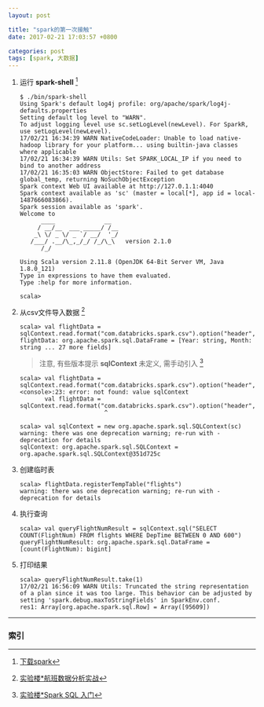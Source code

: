 ```yaml
---
layout: post

title: "spark的第一次接触"
date: 2017-02-21 17:03:57 +0800

categories: post
tags: [spark, 大数据]
---
```


1. 运行 **spark-shell** [^1]

    ```shell
    $ ./bin/spark-shell
    Using Spark's default log4j profile: org/apache/spark/log4j-defaults.properties
    Setting default log level to "WARN".
    To adjust logging level use sc.setLogLevel(newLevel). For SparkR, use setLogLevel(newLevel).
    17/02/21 16:34:39 WARN NativeCodeLoader: Unable to load native-hadoop library for your platform... using builtin-java classes where applicable
    17/02/21 16:34:39 WARN Utils: Set SPARK_LOCAL_IP if you need to bind to another address
    17/02/21 16:35:03 WARN ObjectStore: Failed to get database global_temp, returning NoSuchObjectException
    Spark context Web UI available at http://127.0.1.1:4040
    Spark context available as 'sc' (master = local[*], app id = local-1487666083866).
    Spark session available as 'spark'.
    Welcome to
          ____              __
         / __/__  ___ _____/ /__
        _\ \/ _ \/ _ `/ __/  '_/
       /___/ .__/\_,_/_/ /_/\_\   version 2.1.0
          /_/

    Using Scala version 2.11.8 (OpenJDK 64-Bit Server VM, Java 1.8.0_121)
    Type in expressions to have them evaluated.
    Type :help for more information.

    scala>
    ```

1. 从csv文件导入数据 [^2]

    ```shell
    scala> val flightData = sqlContext.read.format("com.databricks.spark.csv").option("header","true").load("/home/itaken/1998.csv")
    flightData: org.apache.spark.sql.DataFrame = [Year: string, Month: string ... 27 more fields]
    ```

    > 注意, 有些版本提示 **sqlContext** 未定义, 需手动引入 [^3]

    ```shell
    scala> val flightData = sqlContext.read.format("com.databricks.spark.csv").option("header","true").load("/home/itaken/1998.csv")
    <console>:23: error: not found: value sqlContext
           val flightData = sqlContext.read.format("com.databricks.spark.csv").option("header","true").load("/home/itaken/1998.csv")
                            ^

    scala> val sqlContext = new org.apache.spark.sql.SQLContext(sc)
    warning: there was one deprecation warning; re-run with -deprecation for details
    sqlContext: org.apache.spark.sql.SQLContext = org.apache.spark.sql.SQLContext@351d725c
    ```

1. 创建临时表

    ```shell
    scala> flightData.registerTempTable("flights")
    warning: there was one deprecation warning; re-run with -deprecation for details

    ```

1. 执行查询

    ```shell
    scala> val queryFlightNumResult = sqlContext.sql("SELECT COUNT(FlightNum) FROM flights WHERE DepTime BETWEEN 0 AND 600")
    queryFlightNumResult: org.apache.spark.sql.DataFrame = [count(FlightNum): bigint]

    ```

1. 打印结果

    ```shell
    scala> queryFlightNumResult.take(1)
    17/02/21 16:56:09 WARN Utils: Truncated the string representation of a plan since it was too large. This behavior can be adjusted by setting 'spark.debug.maxToStringFields' in SparkEnv.conf.
    res1: Array[org.apache.spark.sql.Row] = Array([95609])                          

    ```

----
### 索引

[^1]: [下载spark](http://spark.apache.org/downloads.html)
[^2]: [实验楼*航班数据分析实战](https://www.shiyanlou.com/courses/610/labs/2076/document)
[^3]: [实验楼*Spark SQL 入门](https://www.shiyanlou.com/courses/736/labs/2441/document)
